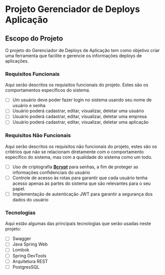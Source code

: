 # Projeto Gerenciador de Deploys Aplicação

## Escopo do Projeto

O projeto do Gerenciador de Deploys de Aplicação tem como objetivo criar uma ferramenta que facilite e gerencie os informações deploys de aplicações. 

### Requisitos Funcionais

Aqui serão descritos os requisitos funcionais do projeto. Estes são os comportamentos específicos do sistema.

- [ ]  Um usuário deve poder fazer login no sistema usando seu nome de usuário e senha
- [ ]  Usuário poderá cadastrar, editar, visualizar, deletar uma usuário
- [ ]  Usuário poderá cadastrar, editar, visualizar, deletar uma empresa
- [ ]  Usuário poderá cadastrar, editar, visualizar, deletar uma aplicação

### Requisitos Não Funcionais

Aqui serão descritos os requisitos não funcionais do projeto, estes são os critérios que não se relacionam diretamente com o comportamento específico do sistema, mas com a qualidade do sistema como um todo.

- [ ]  Uso de criptografia **[Bcrypt](https://www.npmjs.com/package/bcrypt)** para senhas, a fim de proteger as informações confidenciais do usuário
- [ ]  Controle de acesso às rotas para garantir que cada usuário tenha acesso apenas às partes do sistema que são relevantes para o seu papel.
- [ ]  Implementação de autenticação JWT para garantir a segurança dos dados do usuário

### Tecnologias

Aqui estão algumas das principais tecnologias que serão usadas neste projeto:
- [ ]  Swagger
- [ ]  Java Spring Web
- [ ]  Lombok
- [ ]  Spring DevTools
- [ ]  Arquitetura REST
- [ ]  PostgresSQL